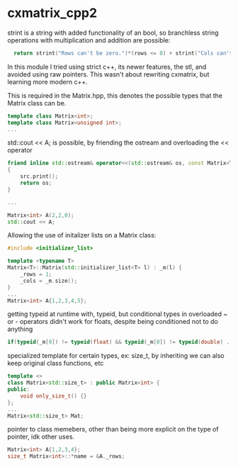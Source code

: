 # cxmatrix_cpp2

strint is a string with added functionality of an bool, so branchless string operations with multiplication and addition are possible:
  ````c++
    return strint("Rows can't be zero.")*(rows <= 0) + strint("Cols can't be zero.")*(cols <= 0);
  ````

In this module I tried using strict c++, its newer features, the stl, and avoided using raw pointers. This wasn't about rewriting cxmatrix, but learning more modern c++.


This is required in the Matrix.hpp, this denotes the possible types that the Matrix class can be.
````c++
template class Matrix<int>;
template class Matrix<unsigned int>;
...
````

std::cout << A; is possible, by friending the ostream and overloading the << operator
````c++
friend inline std::ostream& operator<<(std::ostream& os, const Matrix<T>& src)
{
	src.print();
	return os;
}

...

Matrix<int> A(2,2,0);
std::cout << A;
````

Allowing the use of initalizer lists on a Matrix class:
````c++
#include <initializer_list>

template <typename T>
Matrix<T>::Matrix(std::initializer_list<T> l) : _m(l) {
	_rows = 1;
	_cols = _m.size();
}
...
Matrix<int> A{1,2,3,4,5};
````

getting typeid at runtime with, typeid, but conditional types in overloaded ~ or - operators didn't work for floats, despite being conditioned not to do anything

````c++
if(typeid(_m[0]) != typeid(float) && typeid(_m[0]) != typeid(double) ...)
````

specialized template for certain types, ex: size_t, by inheriting we can also keep original class functions, etc
````c++
template <>
class Matrix<std::size_t> : public Matrix<int> {
public:
	void only_size_t() {}
};
...
Matrix<std::size_t> Mat;
````

pointer to class memebers, other than being more explicit on the type of pointer, idk other uses.
````c++
Matrix<int> A{1,2,3,4};
size_t Matrix<int>::*name = &A._rows;
````
